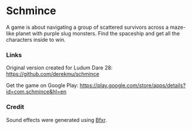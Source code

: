 # Schmince

A game is about navigating a group of scattered survivors across a maze-like planet with purple slug monsters.
Find the spaceship and get all the characters inside to win.

### Links

Original version created for Ludum Dare 28: https://github.com/derekmu/schmince

Get the game on Google Play: https://play.google.com/store/apps/details?id=com.schmince&hl=en

### Credit

Sound effects were generated using [Bfxr](https://www.bfxr.net/).